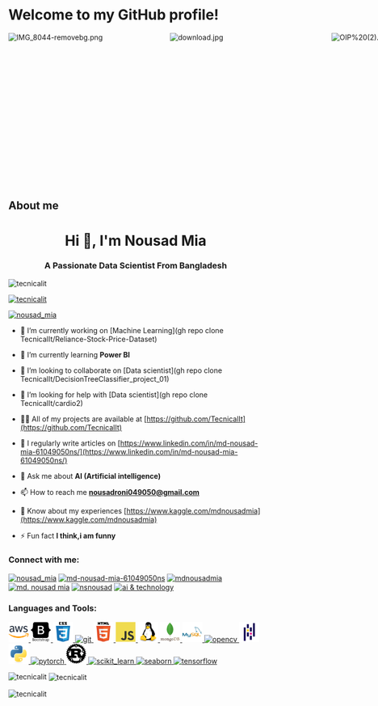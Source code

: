 # Welcome to my GitHub profile!
 <div style="display:flex; align-items:center;">
    <img src="https://github.com/TecnicalIt/profile/blob/main/IMG_8044-removebg.png" alt="IMG_8044-removebg.png" width="300" height="300" style="margin-right:20px;">
    <img src="https://github.com/TecnicalIt/profile/blob/main/download.jpg" alt="download.jpg" width="300" height="300" style="margin-right:20px;">
    <img src="https://github.com/TecnicalIt/profile/blob/main/OIP%20(2).jpg" alt="OIP%20(2).jpg" width="300" height="300" style="margin-right:20px;">
    
</div>

## About me


<h1 align="center">Hi 👋, I'm Nousad Mia</h1>
<h3 align="center">A Passionate Data Scientist From Bangladesh</h3>
<p align="left"> <img src="https://komarev.com/ghpvc/?username=tecnicalit&label=Profile%20views&color=0e75b6&style=flat" alt="tecnicalit" /> </p>

<p align="left"> <a href="https://github.com/ryo-ma/github-profile-trophy"><img src="https://github-profile-trophy.vercel.app/?username=tecnicalit" alt="tecnicalit" /></a> </p>

<p align="left"> <a href="https://twitter.com/nousad_mia" target="blank"><img src="https://img.shields.io/twitter/follow/nousad_mia?logo=twitter&style=for-the-badge" alt="nousad_mia" /></a> </p>

- 🔭 I’m currently working on [Machine Learning](gh repo clone TecnicalIt/Reliance-Stock-Price-Dataset)

- 🌱 I’m currently learning **Power BI**

- 👯 I’m looking to collaborate on [Data scientist](gh repo clone TecnicalIt/DecisionTreeClassifier_project_01)

- 🤝 I’m looking for help with [Data scientist](gh repo clone TecnicalIt/cardio2)

- 👨‍💻 All of my projects are available at [https://github.com/TecnicalIt](https://github.com/TecnicalIt)

- 📝 I regularly write articles on [https://www.linkedin.com/in/md-nousad-mia-61049050ns/](https://www.linkedin.com/in/md-nousad-mia-61049050ns/)

- 💬 Ask me about **AI (Artificial intelligence)**

- 📫 How to reach me **nousadroni049050@gmail.com**

- 📄 Know about my experiences [https://www.kaggle.com/mdnousadmia](https://www.kaggle.com/mdnousadmia)

- ⚡ Fun fact **I think,i am funny**

<h3 align="left">Connect with me:</h3>
<p align="left">
<a href="https://twitter.com/nousad_mia" target="blank"><img align="center" src="https://raw.githubusercontent.com/rahuldkjain/github-profile-readme-generator/master/src/images/icons/Social/twitter.svg" alt="nousad_mia" height="30" width="40" /></a>
<a href="https://linkedin.com/in/md-nousad-mia-61049050ns" target="blank"><img align="center" src="https://raw.githubusercontent.com/rahuldkjain/github-profile-readme-generator/master/src/images/icons/Social/linked-in-alt.svg" alt="md-nousad-mia-61049050ns" height="30" width="40" /></a>
<a href="https://kaggle.com/mdnousadmia" target="blank"><img align="center" src="https://raw.githubusercontent.com/rahuldkjain/github-profile-readme-generator/master/src/images/icons/Social/kaggle.svg" alt="mdnousadmia" height="30" width="40" /></a>
<a href="https://fb.com/md. nousad mia" target="blank"><img align="center" src="https://raw.githubusercontent.com/rahuldkjain/github-profile-readme-generator/master/src/images/icons/Social/facebook.svg" alt="md. nousad mia" height="30" width="40" /></a>
<a href="https://instagram.com/nsnousad" target="blank"><img align="center" src="https://raw.githubusercontent.com/rahuldkjain/github-profile-readme-generator/master/src/images/icons/Social/instagram.svg" alt="nsnousad" height="30" width="40" /></a>
<a href="https://www.youtube.com/c/ai & technology" target="blank"><img align="center" src="https://raw.githubusercontent.com/rahuldkjain/github-profile-readme-generator/master/src/images/icons/Social/youtube.svg" alt="ai & technology" height="30" width="40" /></a>
</p>

<h3 align="left">Languages and Tools:</h3>
<p align="left"> <a href="https://aws.amazon.com" target="_blank" rel="noreferrer"> <img src="https://raw.githubusercontent.com/devicons/devicon/master/icons/amazonwebservices/amazonwebservices-original-wordmark.svg" alt="aws" width="40" height="40"/> </a> <a href="https://getbootstrap.com" target="_blank" rel="noreferrer"> <img src="https://raw.githubusercontent.com/devicons/devicon/master/icons/bootstrap/bootstrap-plain-wordmark.svg" alt="bootstrap" width="40" height="40"/> </a> <a href="https://www.w3schools.com/css/" target="_blank" rel="noreferrer"> <img src="https://raw.githubusercontent.com/devicons/devicon/master/icons/css3/css3-original-wordmark.svg" alt="css3" width="40" height="40"/> </a> <a href="https://git-scm.com/" target="_blank" rel="noreferrer"> <img src="https://www.vectorlogo.zone/logos/git-scm/git-scm-icon.svg" alt="git" width="40" height="40"/> </a> <a href="https://www.w3.org/html/" target="_blank" rel="noreferrer"> <img src="https://raw.githubusercontent.com/devicons/devicon/master/icons/html5/html5-original-wordmark.svg" alt="html5" width="40" height="40"/> </a> <a href="https://developer.mozilla.org/en-US/docs/Web/JavaScript" target="_blank" rel="noreferrer"> <img src="https://raw.githubusercontent.com/devicons/devicon/master/icons/javascript/javascript-original.svg" alt="javascript" width="40" height="40"/> </a> <a href="https://www.linux.org/" target="_blank" rel="noreferrer"> <img src="https://raw.githubusercontent.com/devicons/devicon/master/icons/linux/linux-original.svg" alt="linux" width="40" height="40"/> </a> <a href="https://www.mongodb.com/" target="_blank" rel="noreferrer"> <img src="https://raw.githubusercontent.com/devicons/devicon/master/icons/mongodb/mongodb-original-wordmark.svg" alt="mongodb" width="40" height="40"/> </a> <a href="https://www.mysql.com/" target="_blank" rel="noreferrer"> <img src="https://raw.githubusercontent.com/devicons/devicon/master/icons/mysql/mysql-original-wordmark.svg" alt="mysql" width="40" height="40"/> </a> <a href="https://opencv.org/" target="_blank" rel="noreferrer"> <img src="https://www.vectorlogo.zone/logos/opencv/opencv-icon.svg" alt="opencv" width="40" height="40"/> </a> <a href="https://pandas.pydata.org/" target="_blank" rel="noreferrer"> <img src="https://raw.githubusercontent.com/devicons/devicon/2ae2a900d2f041da66e950e4d48052658d850630/icons/pandas/pandas-original.svg" alt="pandas" width="40" height="40"/> </a> <a href="https://www.python.org" target="_blank" rel="noreferrer"> <img src="https://raw.githubusercontent.com/devicons/devicon/master/icons/python/python-original.svg" alt="python" width="40" height="40"/> </a> <a href="https://pytorch.org/" target="_blank" rel="noreferrer"> <img src="https://www.vectorlogo.zone/logos/pytorch/pytorch-icon.svg" alt="pytorch" width="40" height="40"/> </a> <a href="https://www.rust-lang.org" target="_blank" rel="noreferrer"> <img src="https://raw.githubusercontent.com/devicons/devicon/master/icons/rust/rust-plain.svg" alt="rust" width="40" height="40"/> </a> <a href="https://scikit-learn.org/" target="_blank" rel="noreferrer"> <img src="https://upload.wikimedia.org/wikipedia/commons/0/05/Scikit_learn_logo_small.svg" alt="scikit_learn" width="40" height="40"/> </a> <a href="https://seaborn.pydata.org/" target="_blank" rel="noreferrer"> <img src="https://seaborn.pydata.org/_images/logo-mark-lightbg.svg" alt="seaborn" width="40" height="40"/> </a> <a href="https://www.tensorflow.org" target="_blank" rel="noreferrer"> <img src="https://www.vectorlogo.zone/logos/tensorflow/tensorflow-icon.svg" alt="tensorflow" width="40" height="40"/> </a> </p>

<p><img align="left" src="https://github-readme-stats.vercel.app/api/top-langs?username=tecnicalit&show_icons=true&locale=en&layout=compact" alt="tecnicalit" /></p>

<p>&nbsp;<img align="center" src="https://github-readme-stats.vercel.app/api?username=tecnicalit&show_icons=true&locale=en" alt="tecnicalit" /></p>

<p><img align="center" src="https://github-readme-streak-stats.herokuapp.com/?user=tecnicalit&" alt="tecnicalit" /></p>
